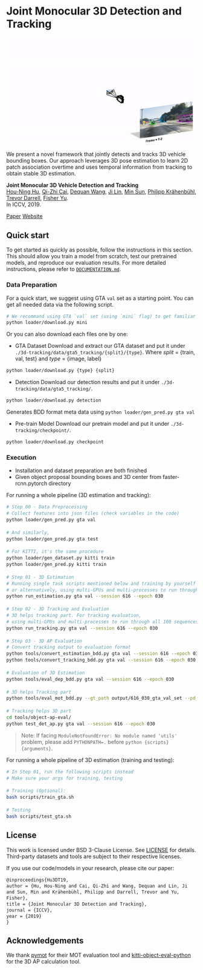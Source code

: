 # Joint Monocular 3D Detection and Tracking

![](../imgs/teaser.gif)

We present a novel framework that jointly detects and tracks 3D vehicle bounding boxes.
Our approach leverages 3D pose estimation to learn 2D patch association overtime and uses temporal information from tracking to
obtain stable 3D estimation.
<br/>

**Joint Monocular 3D Vehicle Detection and Tracking**
<br/>
[Hou-Ning Hu](https://eborboihuc.github.io/), 
[Qi-Zhi Cai](https://www.linkedin.com/in/qi-zhi-cai-7130a4155), 
[Dequan Wang](https://dequan.wang/), 
[Ji Lin](http://linji.me/), 
[Min Sun](https://aliensunmin.github.io/), 
[Philipp Krähenbühl](https://www.philkr.net/), 
[Trevor Darrell](https://people.eecs.berkeley.edu/~trevor/), 
[Fisher Yu](https://www.yf.io/).
<br/>
In ICCV, 2019.

[Paper](https://arxiv.org/abs/1811.10742)
[Website](https://eborboihuc.github.io/Mono-3DT/)


## Quick start
To get started as quickly as possible, follow the instructions in this section. 
This should allow you train a model from scratch, test our pretrained models, and reproduce our evaluation results.
For more detailed instructions, please refer to [`DOCUMENTATION.md`](DOCUMENTATION.md).

### Data Preparation

For a quick start, we suggest using GTA `val` set as a starting point. You can get all needed data via the following script.

```bash
# We recommand using GTA `val` set (using `mini` flag) to get familiar with the data pipeline first, then using `all` flag to obtain all the data
python loader/download.py mini
```

Or you can also download each files one by one:

- GTA Dataset
Download and extract our GTA dataset and put it under `./3d-tracking/data/gta5_tracking/{split}/{type}`.
Where _split_ = {train, val, test} and _type_ = {image, label}
```bash
python loader/download.py {type} {split}
```

- Detection
Download our detection results and put it under `./3d-tracking/data/gta5_tracking/`.
```bash
python loader/download.py detection
```
Generates BDD format meta data using `python loader/gen_pred.py gta val`

- Pre-train Model
Download our pretrain model and put it under `./3d-tracking/checkpoint/`.
```bash
python loader/download.py checkpoint
```

### Execution

- Installation and dataset preparation are both finished
- Given object proposal bounding boxes and 3D center from faster-rcnn.pytorch directory

For running a whole pipeline (3D estimation and tracking):
```bash
# Step 00 - Data Preprocessing
# Collect features into json files (check variables in the code)
python loader/gen_pred.py gta val 

# And similarly,
python loader/gen_pred.py gta test

# For KITTI, it's the same procedure
python loader/gen_dataset.py kitti train
python loader/gen_pred.py kitti train

# Step 01 - 3D Estimation
# Running single task scripts mentioned below and training by yourself
# or alternatively, using multi-GPUs and multi-processes to run through all 100 sequences
python run_estimation.py gta val --session 616 --epoch 030

# Step 02 - 3D Tracking and Evaluation
# 3D helps tracking part. For tracking evaluation, 
# using multi-GPUs and multi-processes to run through all 100 sequences
python run_tracking.py gta val --session 616 --epoch 030

# Step 03 - 3D AP Evaluation
# Convert tracking output to evaluation format
python tools/convert_estimation_bdd.py gta val --session 616 --epoch 030
python tools/convert_tracking_bdd.py gta val --session 616 --epoch 030

# Evaluation of 3D Estimation
python tools/eval_dep_bdd.py gta val --session 616 --epoch 030

# 3D helps Tracking part
python tools/eval_mot_bdd.py --gt_path output/616_030_gta_val_set --pd_path output/616_030_gta_val_set/kf3doccdeep_age20_aff0.1_hit0_100m_803

# Tracking helps 3D part
cd tools/object-ap-eval/
python test_det_ap.py gta val --session 616 --epoch 030
```

> Note: If facing `ModuleNotFoundError: No module named 'utils'` problem, please add `PYTHONPATH=.` before `python {scripts} {arguments}`.


For running a whole pipeline of 3D estimation (training and testing):
```bash
# In Step 01, run the following scripts instead
# Make sure your args for training, testing

# Training (Optional):
bash scripts/train_gta.sh

# Testing
bash scripts/test_gta.sh
```

## License
This work is licensed under BSD 3-Clause License. See [LICENSE](../LICENSE) for details. 
Third-party datasets and tools are subject to their respective licenses.

If you use our code/models in your research, please cite our paper:
```
@inproceedings{Hu3DT19,
author = {Hu, Hou-Ning and Cai, Qi-Zhi and Wang, Dequan and Lin, Ji and Sun, Min and Krähenbühl, Philipp and Darrell, Trevor and Yu, Fisher},
title = {Joint Monocular 3D Detection and Tracking},
journal = {ICCV},
year = {2019}
}
```

## Acknowledgements
We thank [pymot](https://github.com/Videmo/pymot) for their MOT evaluation tool and [kitti-object-eval-python](https://github.com/traveller59/kitti-object-eval-python) for the 3D AP calculation tool.
